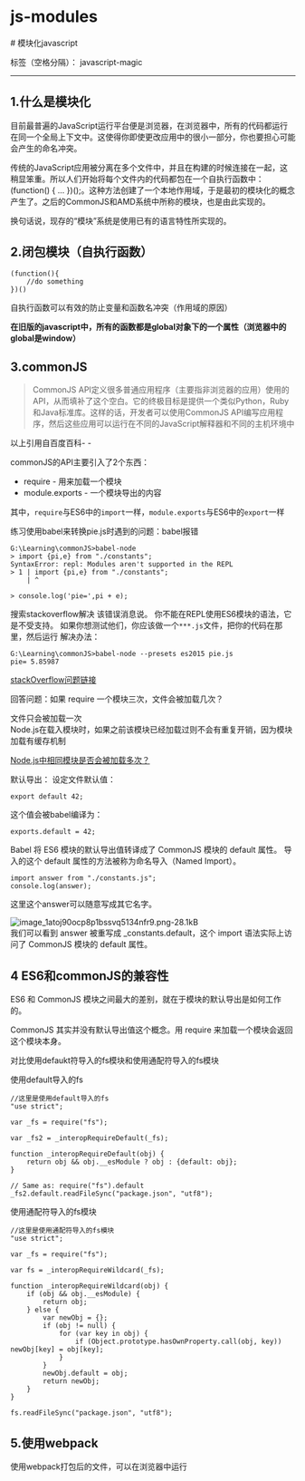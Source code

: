 # js-modules
﻿# 模块化javascript

标签（空格分隔）： javascript-magic

---

## 1.什么是模块化
目前最普遍的JavaScript运行平台便是浏览器，在浏览器中，所有的代码都运行在同一个全局上下文中。这使得你即使更改应用中的很小一部分，你也要担心可能会产生的命名冲突。

传统的JavaScript应用被分离在多个文件中，并且在构建的时候连接在一起，这稍显笨重。所以人们开始将每个文件内的代码都包在一个自执行函数中：(function() { ... })();。这种方法创建了一个本地作用域，于是最初的模块化的概念产生了。之后的CommonJS和AMD系统中所称的模块，也是由此实现的。

换句话说，现存的“模块”系统是使用已有的语言特性所实现的。

## 2.闭包模块（自执行函数）
```
(function(){
    //do something
})()
```
自执行函数可以有效的防止变量和函数名冲突（作用域的原因）

**在旧版的javascript中，所有的函数都是global对象下的一个属性（浏览器中的global是window）**

## 3.commonJS
>CommonJS API定义很多普通应用程序（主要指非浏览器的应用）使用的API，从而填补了这个空白。它的终极目标是提供一个类似Python，Ruby和Java标准库。这样的话，开发者可以使用CommonJS API编写应用程序，然后这些应用可以运行在不同的JavaScript解释器和不同的主机环境中

以上引用自百度百科-  -

commonJS的API主要引入了2个东西：
 - require - 用来加载一个模块
 - module.exports - 一个模块导出的内容

其中，`require`与ES6中的`import`一样，`module.exports`与ES6中的`export`一样  

练习使用babel来转换pie.js时遇到的问题：babel报错
```
G:\Learning\commonJS>babel-node
> import {pi,e} from "./constants";
SyntaxError: repl: Modules aren't supported in the REPL
> 1 | import {pi,e} from "./constants";
    | ^

> console.log('pie=',pi + e);

```
搜索stackoverflow解决
该错误消息说。
你不能在REPL使用ES6模块的语法，它是不受支持。
如果你想测试他们，你应该做一个`***.js`文件，把你的代码在那里，然后运行
解决办法：
```
G:\Learning\commonJS>babel-node --presets es2015 pie.js
pie= 5.85987

```
[stackOverflow问题链接](http://stackoverflow.com/questions/36197012/babel-node-es6-modules-arent-supported-in-the-repl)

回答问题：如果 require 一个模块三次，文件会被加载几次？  

文件只会被加载一次  
Node.js在载入模块时，如果之前该模块已经加载过则不会有重复开销，因为模块加载有缓存机制

[Node.js中相同模块是否会被加载多次？](https://cnodejs.org/topic/4f41f516c643fe221005115b)

默认导出：
设定文件默认值：
```
export default 42;
```
这个值会被babel编译为：
```
exports.default = 42;
```
Babel 将 ES6 模块的默认导出值转译成了 CommonJS 模块的 default 属性。
导入的这个 default 属性的方法被称为命名导入（Named Import）。
```
import answer from "./constants.js";
console.log(answer);
```
这里这个answer可以随意写成其它名字。  

![image_1atoj90ocp8p1bssvq5134nfr9.png-28.1kB][1]   
我们可以看到 answer 被重写成 _constants.default，这个 import 语法实际上访问了 CommonJS 模块的 default 属性。
## 4 ES6和commonJS的兼容性
ES6 和 CommonJS 模块之间最大的差别，就在于模块的默认导出是如何工作的。

CommonJS 其实并没有默认导出值这个概念。用 require 来加载一个模块会返回这个模块本身。

对比使用defaukt符导入的fs模块和使用通配符导入的fs模块  

使用default导入的fs
```
//这里是使用default导入的fs
"use strict";

var _fs = require("fs");

var _fs2 = _interopRequireDefault(_fs);

function _interopRequireDefault(obj) {
    return obj && obj.__esModule ? obj : {default: obj};
}

// Same as: require("fs").default
_fs2.default.readFileSync("package.json", "utf8");
```
使用通配符导入的fs模块
```
//这里是使用通配符导入的fs模块
"use strict";

var _fs = require("fs");

var fs = _interopRequireWildcard(_fs);

function _interopRequireWildcard(obj) {
    if (obj && obj.__esModule) {
        return obj;
    } else {
        var newObj = {};
        if (obj != null) {
            for (var key in obj) {
                if (Object.prototype.hasOwnProperty.call(obj, key)) newObj[key] = obj[key];
            }
        }
        newObj.default = obj;
        return newObj;
    }
}

fs.readFileSync("package.json", "utf8");
```

## 5.使用webpack
使用webpack打包后的文件，可以在浏览器中运行


  [1]: http://static.zybuluo.com/dilidili/7184gb1um8v326zarbg9i6zd/image_1atoj90ocp8p1bssvq5134nfr9.png

